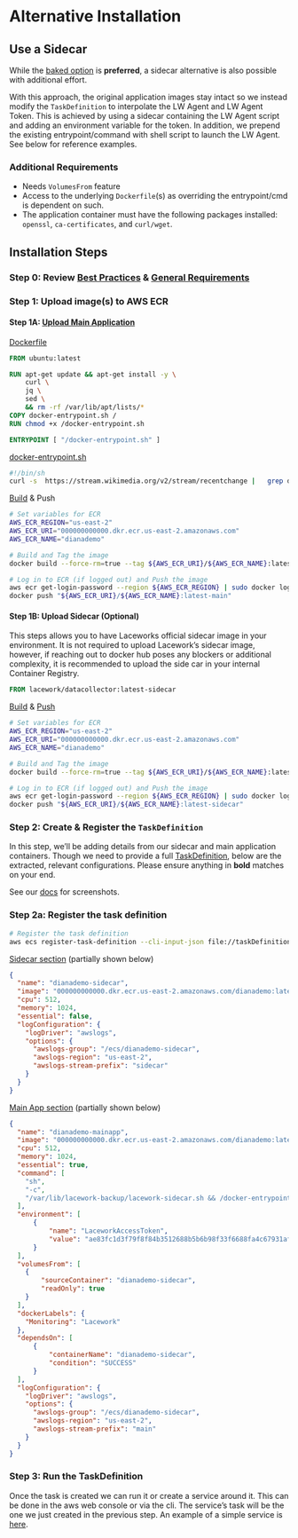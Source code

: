 # Alternative Installation
## Use a Sidecar

While the [baked option](../baked-multistageRECOMMENDED/README.md) is **preferred**, a sidecar alternative is also possible with additional effort.  

With this approach, the original application images stay intact so we instead modify the `TaskDefinition` to interpolate the LW Agent and LW Agent Token. This is achieved by using a sidecar containing the LW Agent script and adding an environment variable for the token. In addition, we prepend the existing entrypoint/command with shell script to launch the LW Agent. See below for reference examples.

### Additional Requirements

* Needs `VolumesFrom` feature
* Access to the underlying `Dockerfile`(s) as overriding the entrypoint/cmd is dependent on such.
* The application container must have the following packages installed: `openssl`, `ca-certificates`, and `curl/wget`.


## Installation Steps 

### Step 0: Review [Best Practices](../../README.md#best-practices) & [General Requirements](../../README.md#requirements)

### Step 1: Upload image(s) to AWS ECR

#### Step 1A: [Upload Main Application](push-main.sh)

[Dockerfile](main.dockerfile)

  ```Dockerfile
  FROM ubuntu:latest

  RUN apt-get update && apt-get install -y \
      curl \
      jq \
      sed \
      && rm -rf /var/lib/apt/lists/*
  COPY docker-entrypoint.sh /
  RUN chmod +x /docker-entrypoint.sh

  ENTRYPOINT [ "/docker-entrypoint.sh" ]
  ```

[docker-entrypoint.sh](docker-entrypoint.sh)
  ```bash
  #!/bin/sh
  curl -s  https://stream.wikimedia.org/v2/stream/recentchange |   grep data |  sed 's/^data: //g' |  jq -rc 'with_entries(if .key == "$schema" then .key = "schema" else . end)'
  ```

[Build](build-main.sh) & Push

```bash
# Set variables for ECR
AWS_ECR_REGION="us-east-2"
AWS_ECR_URI="000000000000.dkr.ecr.us-east-2.amazonaws.com"
AWS_ECR_NAME="dianademo"

# Build and Tag the image
docker build --force-rm=true --tag ${AWS_ECR_URI}/${AWS_ECR_NAME}:latest-main .

# Log in to ECR (if logged out) and Push the image
aws ecr get-login-password --region ${AWS_ECR_REGION} | sudo docker login --username AWS --password-stdin ${AWS_ECR_URI}
docker push "${AWS_ECR_URI}/${AWS_ECR_NAME}:latest-main"
```

#### Step 1B: Upload Sidecar (Optional)

This steps allows you to have Laceworks official sidecar image in your environment. It is not required to upload Lacework’s sidecar image, however, if reaching out to docker hub poses any blockers or additional complexity, it is recommended to upload the side car in your internal Container Registry.

```Dockerfile
FROM lacework/datacollector:latest-sidecar
```

[Build](build-sidecar.sh) & [Push](build-sidecar.sh)

```bash
# Set variables for ECR
AWS_ECR_REGION="us-east-2"
AWS_ECR_URI="000000000000.dkr.ecr.us-east-2.amazonaws.com"
AWS_ECR_NAME="dianademo"

# Build and Tag the image
docker build --force-rm=true --tag ${AWS_ECR_URI}/${AWS_ECR_NAME}:latest-sidecar .

# Log in to ECR (if logged out) and Push the image
aws ecr get-login-password --region ${AWS_ECR_REGION} | sudo docker login --username AWS --password-stdin ${AWS_ECR_URI}
docker push "${AWS_ECR_URI}/${AWS_ECR_NAME}:latest-sidecar"
```

### Step 2: Create & Register the `TaskDefinition`

In this step, we’ll be adding details from our sidecar and main application containers.  Though we need to provide a full [TaskDefinition](taskDefinition.json), below are the extracted, relevant configurations. Please ensure anything in **bold** matches on your end.

See our [docs](https://support.lacework.com/hc/en-us/articles/360055567574#sidecar-based-deployment) for screenshots.

### Step 2a: Register the task definition

```bash
# Register the task definition
aws ecs register-task-definition --cli-input-json file://taskDefinition-sidecar.json   
```

[Sidecar section](taskDefinition.json) (partially shown below)
  ```json
  {
    "name": "dianademo-sidecar",
    "image": "000000000000.dkr.ecr.us-east-2.amazonaws.com/dianademo:latest-sidecar",
    "cpu": 512,
    "memory": 1024,
    "essential": false,
    "logConfiguration": {
      "logDriver": "awslogs",
      "options": {
        "awslogs-group": "/ecs/dianademo-sidecar",  
        "awslogs-region": "us-east-2",  
        "awslogs-stream-prefix": "sidecar" 
      }
    }
  }
  ```


[Main App section](taskDefinition.json) (partially shown below)
  ```json
  {
    "name": "dianademo-mainapp",
    "image": "000000000000.dkr.ecr.us-east-2.amazonaws.com/dianademo:latest-main",
    "cpu": 512,
    "memory": 1024,
    "essential": true,
    "command": [  
      "sh",  
      "-c",  
      "/var/lib/lacework-backup/lacework-sidecar.sh && /docker-entrypoint.sh"  
    ],  
    "environment": [  
        {  
            "name": "LaceworkAccessToken",  
            "value": "ae83fc1d3f79f8f84b3512688b5b6b98f33f6688fa4c67931afae9a6"
        }
    ],  
    "volumesFrom": [  
      {  
          "sourceContainer": "dianademo-sidecar",  
          "readOnly": true  
      }  
    ],
    "dockerLabels": {  
      "Monitoring": "Lacework"  
    },  
    "dependsOn": [  
        {  
            "containerName": "dianademo-sidecar",  
            "condition": "SUCCESS"  
        }  
    ],    
    "logConfiguration": {
      "logDriver": "awslogs",
      "options": {
        "awslogs-group": "/ecs/dianademo-sidecar",  
        "awslogs-region": "us-east-2",  
        "awslogs-stream-prefix": "main" 
      }
    }
  }
  ```

### Step 3: Run the TaskDefinition

Once the task is created we can run it or create a service around it. This can be done in the aws web console or via the cli. The service’s task will be the one we just created in the previous step. An example of a simple service is [here](service.json).

